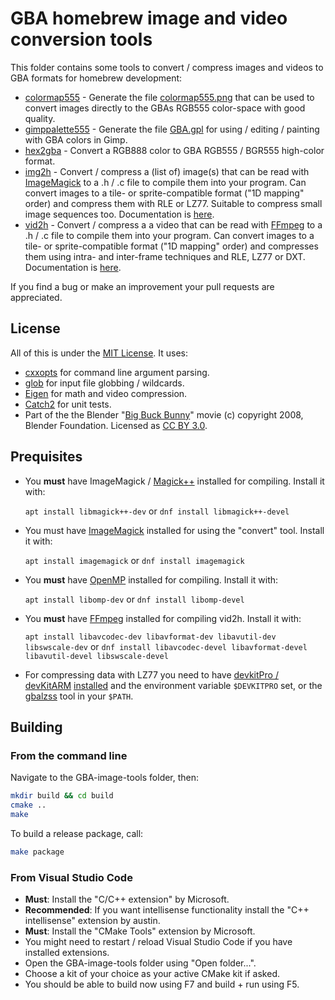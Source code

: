 # GBA homebrew image and video conversion tools

This folder contains some tools to convert / compress images and videos to GBA formats for homebrew development:  

* [colormap555](src/colormap555.cpp) - Generate the file [colormap555.png](colormap555.png) that can be used to convert images directly to the GBAs RGB555 color-space with good quality.
* [gimppalette555](src/gimppalette555.cpp) - Generate the file [GBA.gpl](GBA.gpl) for using / editing / painting with GBA colors in Gimp.
* [hex2gba](src/hex2gba.cpp) - Convert a RGB888 color to GBA RGB555 / BGR555 high-color format.
* [img2h](src/img2h.cpp) - Convert / compress a (list of) image(s) that can be read with [ImageMagick](https://imagemagick.org/index.php) to a .h / .c file to compile them into your program. Can convert images to a tile- or sprite-compatible format ("1D mapping" order) and compress them with RLE or LZ77. Suitable to compress small image sequences too. Documentation is [here](img2h.md).
* [vid2h](src/vid2h.cpp) - Convert / compress a a video that can be read with [FFmpeg](https://www.ffmpeg.org/) to a .h / .c file to compile them into your program. Can convert images to a tile- or sprite-compatible format ("1D mapping" order) and compresses them using intra- and inter-frame techniques and RLE, LZ77 or DXT. Documentation is [here](vid2h.md).

If you find a bug or make an improvement your pull requests are appreciated.

## License

All of this is under the [MIT License](LICENSE). It uses:

* [cxxopts](https://github.com/jarro2783/cxxopts) for command line argument parsing.
* [glob](https://github.com/p-ranav/glob) for input file globbing / wildcards.
* [Eigen](https://gitlab.com/libeigen) for math and video compression.
* [Catch2](https://github.com/catchorg/Catch2) for unit tests.
* Part of the the Blender "[Big Buck Bunny](www.bigbuckbunny.org)" movie (c) copyright 2008, Blender Foundation. Licensed as [CC BY 3.0](https://creativecommons.org/licenses/by/3.0/).

## Prequisites

* You **must** have ImageMagick / [Magick++](https://imagemagick.org/script/magick++.php) installed for compiling. Install it with:

  ```apt install libmagick++-dev``` or ```dnf install libmagick++-devel```

* You must have [ImageMagick](https://imagemagick.org/index.php) installed for using the "convert" tool. Install it with:

  ```apt install imagemagick``` or ```dnf install imagemagick```

* You **must** have [OpenMP](https://www.openmp.org/) installed for compiling. Install it with:

  ```apt install libomp-dev``` or ```dnf install libomp-devel```

* You **must** have [FFmpeg](https://www.ffmpeg.org/) installed for compiling vid2h. Install it with:

  ```apt install libavcodec-dev libavformat-dev libavutil-dev libswscale-dev``` or ```dnf install libavcodec-devel libavformat-devel libavutil-devel libswscale-devel```

* For compressing data with LZ77 you need to have [devkitPro / devKitARM](https://devkitpro.org) [installed](https://devkitpro.org/wiki/Getting_Started) and the environment variable ```$DEVKITPRO``` set, or the [gbalzss](https://github.com/devkitPro/gba-tools) tool in your ```$PATH```.

## Building

### From the command line

Navigate to the GBA-image-tools folder, then:

```sh
mkdir build && cd build
cmake ..
make
```

To build a release package, call:

```sh
make package
```

### From Visual Studio Code

* **Must**: Install the "C/C++ extension" by Microsoft.
* **Recommended**: If you want intellisense functionality install the "C++ intellisense" extension by austin.
* **Must**: Install the "CMake Tools" extension by Microsoft.
* You might need to restart / reload Visual Studio Code if you have installed extensions.
* Open the GBA-image-tools folder using "Open folder...".
* Choose a kit of your choice as your active CMake kit if asked.
* You should be able to build now using F7 and build + run using F5.
